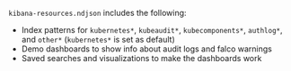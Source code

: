 `kibana-resources.ndjson` includes the following:

- Index patterns for `kubernetes*`, `kubeaudit*`, `kubecomponents*`, `authlog*`, and `other*` (`kubernetes*` is set as default)
- Demo dashboards to show info about audit logs and falco warnings
- Saved searches and visualizations to make the dashboards work
